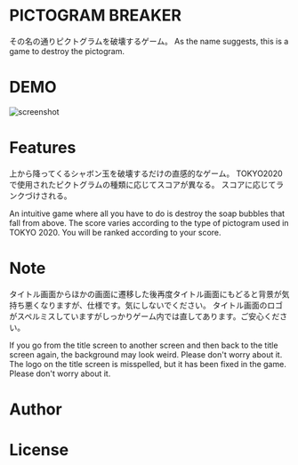 # PICTOGRAM BREAKER
 
その名の通りピクトグラムを破壊するゲーム。
As the name suggests, this is a game to destroy the pictogram.
 
# DEMO
 ![screenshot](https://user-images.githubusercontent.com/69044593/131947663-3b12727a-83bb-475b-8bb1-8fc8330da762.png)


 
# Features
 
上から降ってくるシャボン玉を破壊するだけの直感的なゲーム。
TOKYO2020で使用されたピクトグラムの種類に応じてスコアが異なる。
スコアに応じてランクづけされる。
 
An intuitive game where all you have to do is destroy the soap bubbles that fall from above.
The score varies according to the type of pictogram used in TOKYO 2020.
You will be ranked according to your score.

# Note
 
タイトル画面からほかの画面に遷移した後再度タイトル画面にもどると背景が気持ち悪くなりますが、仕様です。気にしないでください。
タイトル画面のロゴがスペルミスしていますがしっかりゲーム内では直してあります。ご安心ください。
 
If you go from the title screen to another screen and then back to the title screen again, the background may look weird. Please don't worry about it.
The logo on the title screen is misspelled, but it has been fixed in the game. Please don't worry about it.

# Author
 
# License
